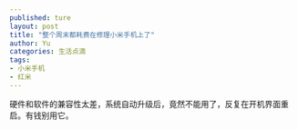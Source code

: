 ```yaml
---
published: ture
layout: post
title: "整个周末都耗费在修理小米手机上了"
author: Yu
categories: 生活点滴
tags:
- 小米手机
- 红米
---
```


硬件和软件的兼容性太差，系统自动升级后，竟然不能用了，反复在开机界面重启。有钱别用它。
